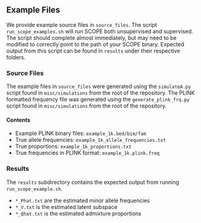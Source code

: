 ## Example Files

We provide example source files in `source_files`. The script `run_scope_examples.sh` will run SCOPE both unsupervised and supervised. The script should complete almost immediately, but may need to be modified to correctly point to the path of your SCOPE binary. Expected output from this script can be found in `results` under their respective folders.

### Source Files

The example files in `source_files` were generated using the `simulateA.py` script found in `misc/simulations` from the root of the repository. The PLINK formatted frequency file was generated using the `generate_plink_frq.py` script found in `misc/simulations` from the root of the repository.

#### Contents

+ Example PLINK binary files: `example_1k.bed/bim/fam`
+ True allele frequencies: `example_1k_allele_frequencies.txt`
+ True proportions: `example_1k_proportions.txt`
+ True frequencies in PLINK format: `example_1k.plink.freq`

### Results

The `results` subdirectory contains the expected output from running `run_scope_example.sh`.

+ `*_Phat.txt` are the estimated minor allele frequencies
+ `*_V.txt` is the estimated latent subspace
+ `*_Qhat.txt` is the estimated admixture proportions


